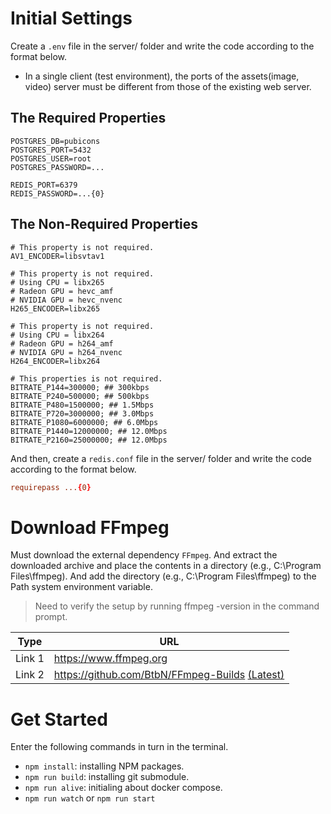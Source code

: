 # Initial Settings
Create a `.env` file in the server/ folder and write the code according to the format below.

- In a single client (test environment), the ports of the assets(image, video) server must be different from those of the existing web server.

## The Required Properties

```env
POSTGRES_DB=pubicons
POSTGRES_PORT=5432
POSTGRES_USER=root
POSTGRES_PASSWORD=...

REDIS_PORT=6379
REDIS_PASSWORD=...{0}
```

## The Non-Required Properties
```env
# This property is not required.
AV1_ENCODER=libsvtav1

# This property is not required.
# Using CPU = libx265
# Radeon GPU = hevc_amf
# NVIDIA GPU = hevc_nvenc
H265_ENCODER=libx265

# This property is not required.
# Using CPU = libx264
# Radeon GPU = h264_amf
# NVIDIA GPU = h264_nvenc
H264_ENCODER=libx264

# This properties is not required.
BITRATE_P144=300000; ## 300kbps
BITRATE_P240=500000; ## 500kbps
BITRATE_P480=1500000; ## 1.5Mbps
BITRATE_P720=3000000; ## 3.0Mbps
BITRATE_P1080=6000000; ## 6.0Mbps
BITRATE_P1440=12000000; ## 12.0Mbps
BITRATE_P2160=25000000; ## 12.0Mbps
```

And then, create a `redis.conf` file in the server/ folder and write the code according to the format below.

```conf
requirepass ...{0}
```

# Download FFmpeg
Must download the external dependency `FFmpeg`. And extract the downloaded archive and place the contents in a directory (e.g., C:\Program Files\ffmpeg). And add the directory (e.g., C:\Program Files\ffmpeg) to the Path system environment variable.

> Need to verify the setup by running ffmpeg -version in the command prompt.

| Type | URL |
| ---- | ------ |
| Link 1 | https://www.ffmpeg.org |
| Link 2 | https://github.com/BtbN/FFmpeg-Builds [(Latest)](https://github.com/BtbN/FFmpeg-Builds/releases/tag/latest) |

# Get Started
Enter the following commands in turn in the terminal.

- `npm install`: installing NPM packages.
- `npm run build`: installing git submodule.
- `npm run alive`: initialing about docker compose.
- `npm run watch` or `npm run start`